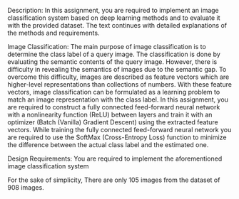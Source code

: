 Description: In this assignment, you are required to implement an image classification system based on deep learning methods and to evaluate it with the provided dataset. The text continues with detailed explanations of the methods and requirements.

Image Classification: The main purpose of image classification is to determine the class label of a query image. The classification is done by evaluating the semantic contents of the query image. However, there is difficulty in revealing the semantics of images due to the semantic gap. To overcome this difficulty, images are described as feature vectors which are higher-level representations than collections of numbers. With these feature vectors, image classification can be formulated as a learning problem to match an image representation with the class label. In this assignment, you are required to construct a fully connected feed-forward neural network with a nonlinearity function (ReLU) between layers and train it with an optimizer (Batch (Vanilla) Gradient Descent) using the extracted feature vectors. While training the fully connected feed-forward neural network you are required to use the SoftMax (Cross-Entropy Loss) function to minimize the difference between the actual class label and the estimated one.

Design Requirements: You are required to implement the aforementioned image classification system

For the sake of simplicity, There are only 105 images from the dataset of 908 images.
